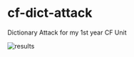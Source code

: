 # cf-dict-attack
Dictionary Attack for my 1st year CF Unit

![results](https://imgur.com/a/zrHFErp)
